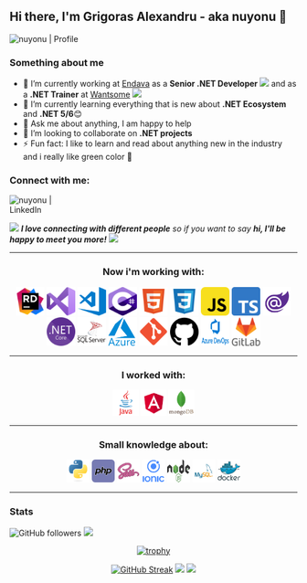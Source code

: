 ## Hi there, I'm Grigoras Alexandru - aka nuyonu 👋

![nuyonu | Profile](https://github.com/nuyonu/nuyonu/workflows/nuyonu%20%7C%20Profile/badge.svg)

### Something about me

- 🔭 I’m currently working at [Endava][workingCompany] as a **Senior .NET Developer** <img src="https://media.giphy.com/media/WUlplcMpOCEmTGBtBW/giphy.gif" width="45">  and as a **.NET Trainer** at [Wantsome][wantsomeLink] <img src="https://media.giphy.com/media/WUlplcMpOCEmTGBtBW/giphy.gif" width="45">
- 🌱 I’m currently learning everything that is new about **.NET Ecosystem** and **.NET 5/6**😊
- 💬 Ask me about anything, I am happy to help
- 👯 I’m looking to collaborate on **.NET projects**
- ⚡ Fun fact: I like to learn and read about anything new in the industry and i really like green color 💚

### Connect with me:
[<img align="left" alt="nuyonu | LinkedIn" width="100px" src="https://camo.githubusercontent.com/96683fb94f1925109397c012fc649ae7936a7b4b/68747470733a2f2f696d672e736869656c64732e696f2f62616467652f6c696e6b6564696e2d2532333030373742352e7376673f267374796c653d666f722d7468652d6261646765266c6f676f3d6c696e6b6564696e266c6f676f436f6c6f723d7768697465" />][linkedin]

<br/>
<br/>

<img src="https://media.giphy.com/media/LnQjpWaON8nhr21vNW/giphy.gif" width="60"> <em><b>I love connecting with different people</b> so if you want to say <b>hi, I'll be happy to meet you more!</b></em> <img src="https://miro.medium.com/max/842/1*Cp0fpBqgGxt3Sb_mWClqww.gif" width="60">

---

<div align="center">

### Now i'm working with:

[<img width="50" height="50" src="./assets/images/rider.png">][linkedin]
[<img width="50" height="50" src="./assets/images/vs.png">][linkedin]
[<img width="50" height="50" src="./assets/images/vscode.png">][linkedin]
[<img width="50" height="50" src="./assets/images/csharp.png">][linkedin]
[<img width="50" height="50" src="./assets/images/html.png">][linkedin]
[<img width="50" height="50" src="./assets/images/css.png">][linkedin]
[<img width="50" height="50" src="./assets/images/js.png">][linkedin]
[<img width="50" height="50" src="./assets/images/ts.png">][linkedin]
[<img width="50" height="50" src="./assets/images/blazor.png">][linkedin]
[<img width="50" height="50" src="./assets/images/netcore.png">][linkedin]
[<img width="50" height="50" src="./assets/images/sqlserver.png">][linkedin]
[<img width="50" height="50" src="./assets/images/azure.png">][linkedin]
[<img width="50" height="50" src="./assets/images/git.png">][linkedin]
[<img width="50" height="50" src="./assets/images/github.png">][linkedin]
[<img width="50" height="50" src="./assets/images/azuredevops.png">][linkedin]
[<img width="50" height="50" src="./assets/images/gitlab.png">][linkedin]

</div>

---

<div align="center">

### I worked with:

[<img width="45" height="45" src="./assets/images/java.png">][linkedin]
[<img width="45" height="45" src="./assets/images/angular.png">][linkedin]
[<img width="45" height="45" src="./assets/images/mongodb.png">][linkedin]

</div>

---

<div align="center">

### Small knowledge about:

[<img width="40" height="40" src="./assets/images/python.png">][linkedin]
[<img width="40" height="40" src="./assets/images/php.png">][linkedin]
[<img width="40" height="40" src="./assets/images/sass.png">][linkedin]
[<img width="40" height="40" src="./assets/images/ionic.png">][linkedin]
[<img width="40" height="40" src="./assets/images/nodejs.png">][linkedin]
[<img width="40" height="40" src="./assets/images/mysql.png">][linkedin]
[<img width="40" height="40" src="./assets/images/docker.png">][linkedin]

</div>

---

### Stats

![GitHub followers](https://img.shields.io/github/followers/nuyonu?label=Followers&style=social)
![](https://visitor-badge.glitch.me/badge?page_id=nuyonu)

<div align="center">

[![trophy](https://github-profile-trophy.vercel.app/?username=nuyonu&theme=onedark&margin-w=5&margin-h=5&no-bg=true&no-frame=true&rank=SECRET,SSS,SS,S,AAA,AA,A,B&column=3)](https://github.com/ryo-ma/github-profile-trophy)

[![GitHub Streak](https://streak-stats.demolab.com?user=nuyonu&theme=transparent&hide_border=true&date_format=j%20M%5B%20Y%5D)](https://git.io/streak-stats)
<img height='130px' src="https://github-readme-stats.vercel.app/api?username=nuyonu&hide_title=true&show_icons=true&include_all_commits=true&line_height=21&bg_color=0,00a30b,00cc0e,73FA79&theme=graywhite" />
<img height='130px' src="https://github-readme-stats.vercel.app/api/top-langs/?username=nuyonu&hide_title=true&layout=compact&bg_color=0,73FA79,00cc0e,00a30b&theme=graywhite" />

</div>

[linkedin]: https://www.linkedin.com/in/alexandru-ionel-grigoras-054042115/
[mycinema]: https://github.com/nuyonu/MyCinema
[teask]: https://github.com/nuyonu/TW_TeaSk

[workingCompany]: https://www.endava.com/
[wantsomeLink]: https://wantsome.ro/
